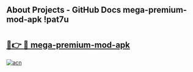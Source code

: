## About Projects - GitHub Docs mega-premium-mod-apk !pat7u

# <h2><a href="https://andorid.site?title=mega-premium-mod-apk&ref=13PRO">🔗👉 🔴 mega-premium-mod-apk</a></h2>

[![acn](https://github.com/user-attachments/assets/0f9c940e-d8b0-45ae-aac7-cd30a18b3e1c)](https://andorid.site?title=mega-premium-mod-apk&ref=13PRO)

